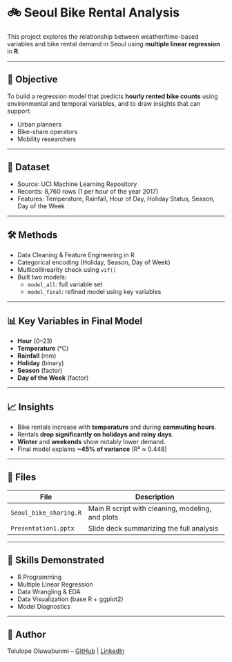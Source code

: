 # 🚲 Seoul Bike Rental Analysis

This project explores the relationship between weather/time-based variables and bike rental demand in Seoul using **multiple linear regression** in **R**.

---

## 📌 Objective

To build a regression model that predicts **hourly rented bike counts** using environmental and temporal variables, and to draw insights that can support:
- Urban planners
- Bike-share operators
- Mobility researchers

---

## 📂 Dataset

- Source: UCI Machine Learning Repository  
- Records: 8,760 rows (1 per hour of the year 2017)  
- Features: Temperature, Rainfall, Hour of Day, Holiday Status, Season, Day of the Week

---

## 🛠️ Methods

- Data Cleaning & Feature Engineering in R
- Categorical encoding (Holiday, Season, Day of Week)
- Multicollinearity check using `vif()`
- Built two models:
  - `model_all`: full variable set
  - `model_final`: refined model using key variables

---

## 📊 Key Variables in Final Model

- **Hour** (0–23)
- **Temperature** (°C)
- **Rainfall** (mm)
- **Holiday** (binary)
- **Season** (factor)
- **Day of the Week** (factor)

---

## 📈 Insights

- Bike rentals increase with **temperature** and during **commuting hours**.
- Rentals **drop significantly on holidays and rainy days**.
- **Winter** and **weekends** show notably lower demand.
- Final model explains **~45% of variance** (R² ≈ 0.448)

---

## 📂 Files

| File | Description |
|------|-------------|
| `Seoul_bike_sharing.R` | Main R script with cleaning, modeling, and plots |
| `Presentation1.pptx` | Slide deck summarizing the full analysis |

---

## 🧠 Skills Demonstrated

- R Programming  
- Multiple Linear Regression  
- Data Wrangling & EDA  
- Data Visualization (base R + ggplot2)  
- Model Diagnostics  

---

## 🔗 Author

Tolulope Oluwabunmi – [GitHub](https://github.com/tolulopeoluwabunmi) | [LinkedIn](www.linkedin.com/in/tolulopeo11)

